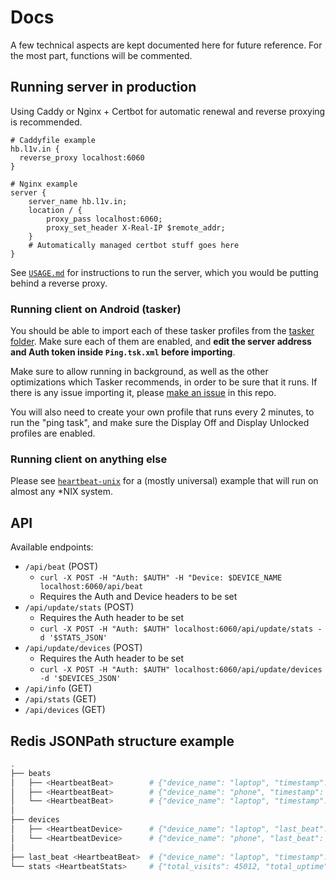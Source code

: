 # Docs

A few technical aspects are kept documented here for future reference.
For the most part, functions will be commented.

## Running server in production

Using Caddy or Nginx + Certbot for automatic renewal and reverse proxying is recommended.
```
# Caddyfile example
hb.l1v.in {
  reverse_proxy localhost:6060
}
```

```
# Nginx example
server {
    server_name hb.l1v.in;
    location / {
        proxy_pass localhost:6060;
        proxy_set_header X-Real-IP $remote_addr;
    }
    # Automatically managed certbot stuff goes here
} 
```

See [`USAGE.md`](https://github.com/technically-functional/heartbeat/blob/master/USAGE.md) for instructions to run the server, which you would be putting behind a reverse proxy.

### Running client on Android (tasker)

You should be able to import each of these tasker profiles from the [tasker folder](https://github.com/technically-functional/heartbeat/tree/master/tasker). Make sure each of them are enabled, and **edit the server address and Auth token inside `Ping.tsk.xml` before importing**.

Make sure to allow running in background, as well as the other optimizations which Tasker recommends, in order to be sure that it runs.
If there is any issue importing it, please [make an issue](https://github.com/technically-functional/heartbeat/issues/new) in this repo.

You will also need to create your own profile that runs every 2 minutes, to run the "ping task", and make sure the Display Off and Display Unlocked profiles are enabled.

### Running client on anything else

Please see [`heartbeat-unix`](https://github.com/technically-functional/heartbeat-unix) for a (mostly universal) example that will run on almost any \*NIX system.

## API

Available endpoints:
- `/api/beat` (POST)
  - `curl -X POST -H "Auth: $AUTH" -H "Device: $DEVICE_NAME localhost:6060/api/beat`
  - Requires the Auth and Device headers to be set
- `/api/update/stats` (POST)
  - Requires the Auth header to be set
  - `curl -X POST -H "Auth: $AUTH" localhost:6060/api/update/stats -d '$STATS_JSON'`
- `/api/update/devices` (POST)
  - Requires the Auth header to be set
  - `curl -X POST -H "Auth: $AUTH" localhost:6060/api/update/devices -d '$DEVICES_JSON'`
- `/api/info` (GET)
- `/api/stats` (GET)
- `/api/devices` (GET)

## Redis JSONPath structure example

```bash
.
├── beats
│   ├── <HeartbeatBeat>        # {"device_name": "laptop", "timestamp": 1632748096}
│   ├── <HeartbeatBeat>        # {"device_name": "phone", "timestamp": 1632748137}
│   └── <HeartbeatBeat>        # {"device_name": "laptop", "timestamp": 1632748682}
│
├── devices
│   ├── <HeartbeatDevice>      # {"device_name": "laptop", "last_beat": <HeartbeatBeat>, "total_beats": 12903, "longest_missing_beat", 1201}
│   └── <HeartbeatDevice>      # {"device_name": "phone", "last_beat": <HeartbeatBeat>, "total_beats": 1952, "longest_missing_beat", 3219}
│
├── last_beat <HeartbeatBeat>  # {"device_name": "laptop", "timestamp": 1632748096}
└── stats <HeartbeatStats>     # {"total_visits": 45012, "total_uptime": 892340, "total_beats": 14855, "longest_missing_beat", 3219}
```
